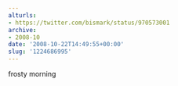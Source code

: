 ```yaml
---
alturls:
- https://twitter.com/bismark/status/970573001
archive:
- 2008-10
date: '2008-10-22T14:49:55+00:00'
slug: '1224686995'
---
```


frosty morning

